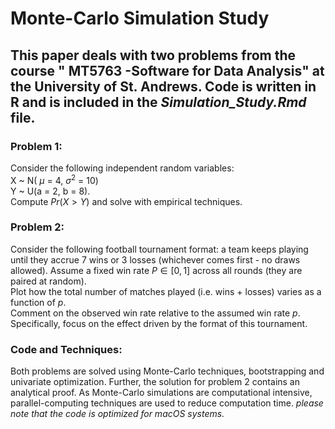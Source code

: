 # Monte-Carlo Simulation Study

## This paper deals with two problems from the course " MT5763 -Software for Data Analysis" at the University of St. Andrews. Code is written in R and is included in the *Simulation_Study.Rmd* file.

### Problem 1:

Consider the following independent random variables:\
X \~ N( $\mu$ = 4, $\sigma^2$ = 10)\
Y \~ U(a = 2, b = 8).\
Compute $Pr(X > Y)$ and solve with empirical techniques.

### Problem 2:

Consider the following football tournament format: a team keeps playing until they accrue 7 wins or 3 losses (whichever comes first - no draws allowed). Assume a fixed win rate $P \in [0, 1]$ across all rounds (they are paired at random).\
Plot how the total number of matches played (i.e. wins + losses) varies as a function of $p$.\
Comment on the observed win rate relative to the assumed win rate $p$. Specifically, focus on the effect driven by the format of this tournament.

### Code and Techniques:

Both problems are solved using Monte-Carlo techniques, bootstrapping and univariate optimization. Further, the solution for problem 2 contains an analytical proof. As Monte-Carlo simulations are computational intensive, parallel-computing techniques are used to reduce computation time. *please note that the code is optimized for macOS systems.*
